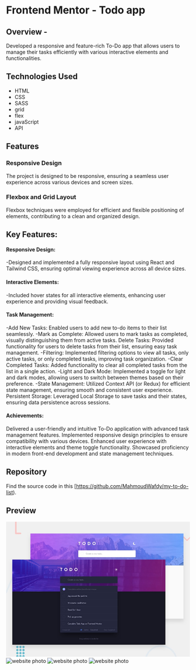 # Frontend Mentor - Todo app

## Overview - 
Developed a responsive and feature-rich To-Do app that allows users to manage their tasks efficiently with various interactive elements and functionalities.

## Technologies Used
- HTML
- CSS
- SASS
- grid
- flex
- javaScript
- API
## Features

### Responsive Design
The project is designed to be responsive, ensuring a seamless user experience across various devices and screen sizes.

### Flexbox and Grid Layout
Flexbox  techniques were employed for efficient and flexible positioning of elements, contributing to a clean and organized design.

## Key Features:

#### Responsive Design: 
   -Designed and implemented a fully responsive layout using React and Tailwind CSS, ensuring optimal viewing experience across all device sizes.
#### Interactive Elements: 
   -Included hover states for all interactive elements, enhancing user experience and providing visual feedback.
#### Task Management:
   -Add New Tasks: 
   Enabled users to add new to-do items to their list seamlessly.
   -Mark as Complete: Allowed users to mark tasks as completed, visually distinguishing them from active tasks.
   Delete Tasks: 
   Provided functionality for users to delete tasks from their list, ensuring easy task management.
   -Filtering: 
   Implemented filtering options to view all tasks, only active tasks, or only completed tasks, improving task organization.
   -Clear Completed Tasks:
   Added functionality to clear all completed tasks from the list in a single action.
   -Light and Dark Mode:
   Implemented a toggle for light and dark modes, allowing users to switch between themes based on their preference.
   -State Management:
   Utilized Context API (or Redux) for efficient state management, ensuring smooth and consistent user experience.
   Persistent Storage: Leveraged Local Storage to save tasks and their states, ensuring data persistence across sessions.
#### Achievements:
Delivered a user-friendly and intuitive To-Do application with advanced task management features.
Implemented responsive design principles to ensure compatibility with various devices.
Enhanced user experience with interactive elements and theme toggle functionality.
Showcased proficiency in modern front-end development and state management techniques.


## Repository
Find the source code in this [https://github.com/MahmoudWafdy/my-to-do-list).

## Preview
![Design preview for the Todo app coding challenge](./design/desktop-preview.jpg)
![website photo](public/images/git1.JPG)
![website photo](public/images/git2.JPG) 
![website photo](public/images/git3.JPG) 


